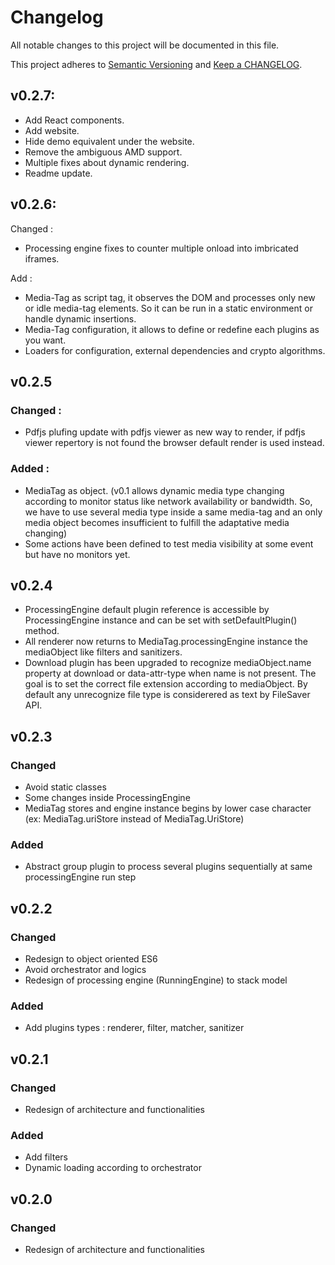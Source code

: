 # Changelog

All notable changes to this project will be documented in this file.

This project adheres to [Semantic Versioning](http://semver.org/) and
[Keep a CHANGELOG](http://keepachangelog.com/).

## v0.2.7:
- Add React components.
- Add website.
- Hide demo equivalent under the website.
- Remove the ambiguous AMD support.
- Multiple fixes about dynamic rendering.
- Readme update.

## v0.2.6:
Changed : 
- Processing engine fixes to counter multiple onload into imbricated iframes.

Add :
- Media-Tag as script tag, it observes the DOM and processes only new or idle media-tag elements. 
So it can be run in a static environment or handle dynamic <media-tag> insertions.
- Media-Tag configuration, it allows to define or redefine each plugins as you want.
- Loaders for configuration, external dependencies and crypto algorithms.

## v0.2.5
### Changed :
- Pdfjs plufing update with pdfjs viewer as new way to render, if pdfjs viewer repertory is not found the browser default render is used instead.

### Added :
- MediaTag as object. (v0.1 allows dynamic media type changing according to monitor status like network availability or bandwidth. So, we have to use several media type inside a same media-tag and an only media object becomes insufficient to fulfill the adaptative media changing)
- Some actions have been defined to test media visibility at some event but have no monitors yet. 

## v0.2.4
- ProcessingEngine default plugin reference is accessible by ProcessingEngine instance and can be set with setDefaultPlugin() method.
- All renderer now returns to MediaTag.processingEngine instance the mediaObject like filters and sanitizers.
- Download plugin has been upgraded to recognize mediaObject.name property at download or data-attr-type when name is not present. The goal is to set the correct file extension according to mediaObject. By default any unrecognize file type is considerered as text by FileSaver API.

## v0.2.3

### Changed
- Avoid static classes
- Some changes inside ProcessingEngine
- MediaTag stores and engine instance begins by lower case character (ex: MediaTag.uriStore instead of MediaTag.UriStore)

### Added
- Abstract group plugin to process several plugins sequentially at same processingEngine run step

## v0.2.2

### Changed
- Redesign to object oriented ES6
- Avoid orchestrator and logics
- Redesign of processing engine (RunningEngine) to stack model

### Added
- Add plugins types : renderer, filter, matcher, sanitizer

## v0.2.1

### Changed
- Redesign of architecture and functionalities

### Added
- Add filters
- Dynamic loading according to orchestrator

## v0.2.0

### Changed
- Redesign of architecture and functionalities
